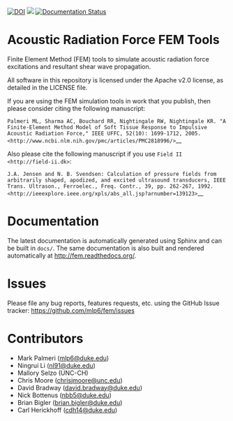 [![DOI](https://zenodo.org/badge/72387361.svg)](https://zenodo.org/badge/latestdoi/72387361)
<a href="https://travis-ci.org/mlp6/fem"><img src="https://travis-ci.org/mlp6/fem.svg?branch=master" /></a>
[![Documentation Status](https://readthedocs.org/projects/fem/badge/?version=latest)](http://fem.readthedocs.io/en/latest/?badge=latest)


Acoustic Radiation Force FEM Tools
==================================

Finite Element Method (FEM) tools to simulate acoustic radiation force
excitations and resultant shear wave propagation.

All software in this repository is licensed under the Apache v2.0
license, as detailed in the LICENSE file.

If you are using the FEM simulation tools in work that you publish, then
please consider citing the following manuscript:

`Palmeri ML, Sharma AC, Bouchard RR, Nightingale RW, Nightingale KR. "A
Finite-Element Method Model of Soft Tissue Response to Impulsive
Acoustic Radiation Force," IEEE UFFC, 52(10): 1699-1712,
2005. <http://www.ncbi.nlm.nih.gov/pmc/articles/PMC2818996/>`__

Also please cite the following manuscript if you use `Field II <http://field-ii.dk>`:

`J.A. Jensen and N. B. Svendsen: Calculation of pressure fields from
arbitrarily shaped, apodized, and excited ultrasound transducers, IEEE
Trans. Ultrason., Ferroelec., Freq. Contr., 39, pp. 262-267,
1992. <http://ieeexplore.ieee.org/xpls/abs_all.jsp?arnumber=139123>`__

Documentation
=============

The latest documentation is automatically generated using Sphinx and can be
built in ``docs/``.  The same documentation is also built and rendered
automatically at http://fem.readthedocs.org/.

Issues
======

Please file any bug reports, features requests, etc. using the GitHub Issue
tracker: https://github.com/mlp6/fem/issues

Contributors
============

- Mark Palmeri (mlp6@duke.edu)
- Ningrui Li (nl91@duke.edu)
- Mallory Selzo (UNC-CH)
- Chris Moore (chrisjmoore@unc.edu)
- David Bradway (david.bradway@duke.edu)
- Nick Bottenus (nbb5@duke.edu)
- Brian Bigler (brian.bigler@duke.edu)
- Carl Herickhoff (cdh14@duke.edu)

